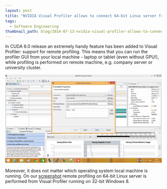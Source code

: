 ```yaml
---
layout: post
title: "NVIDIA Visual Profiler allows to connect 64-bit Linux server from 32-bit Windows"
tags:
  - Software Engineering
thumbnail_path: blog/2014-07-13-nvidia-visual-profiler-allows-to-connect-64-bit-linux-server-from-32-bit-windows/windows_profiler_linux_server.png
---
```


In CUDA 6.0 release an extremely handy feature has been added to Visual Profiler: support for remote profiling. This means that you can run the profiler GUI from your local machine - laptop or tablet (even without GPU!), while profiling is performed on remote machine, e.g. company server or university cluster.

![alt text](\assets\img\blog\2014-07-13-nvidia-visual-profiler-allows-to-connect-64-bit-linux-server-from-32-bit-windows/windows_profiler_linux_server.png "Logo Title Text 1")

Moreover, it does not matter which operating system local machine is running. On our [screenshot](\assets\img\blog\2014-07-13-nvidia-visual-profiler-allows-to-connect-64-bit-linux-server-from-32-bit-windows/windows_profiler_linux_server.png) remote profiling on 64-bit Linux server is performed from Visual Profiler running on 32-bit Windows 8.
